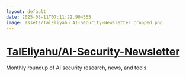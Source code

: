 ```yaml
---
layout: default
date: 2025-08-11T07:11:22.904565
image: assets/TalEliyahu_AI-Security-Newsletter_cropped.png
---
```


# [TalEliyahu/AI-Security-Newsletter](https://github.com/TalEliyahu/AI-Security-Newsletter)

Monthly roundup of AI security research, news, and tools
